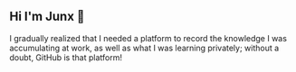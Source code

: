 ## Hi I'm Junx 👋

I gradually realized that I needed a platform to record the knowledge I was accumulating at work, as well as what I was learning privately; without a doubt, GitHub is that platform!

<!--
**junxkeeplearn/junxkeeplearn** is a ✨ _special_ ✨ repository because its `README.md` (this file) appears on your GitHub profile.

Here are some ideas to get you started:

- 🔭 I’m currently working on ...
- 🌱 I’m currently learning ...
- 👯 I’m looking to collaborate on ...
- 🤔 I’m looking for help with ...
- 💬 Ask me about ...
- 📫 How to reach me: ...
- 😄 Pronouns: ...
- ⚡ Fun fact: ...
-->
